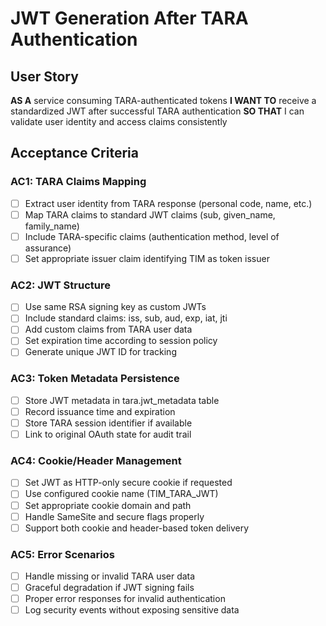 # JWT Generation After TARA Authentication

## User Story
**AS A** service consuming TARA-authenticated tokens
**I WANT TO** receive a standardized JWT after successful TARA authentication
**SO THAT** I can validate user identity and access claims consistently

## Acceptance Criteria

### AC1: TARA Claims Mapping
- [ ] Extract user identity from TARA response (personal code, name, etc.)
- [ ] Map TARA claims to standard JWT claims (sub, given_name, family_name)
- [ ] Include TARA-specific claims (authentication method, level of assurance)
- [ ] Set appropriate issuer claim identifying TIM as token issuer

### AC2: JWT Structure
- [ ] Use same RSA signing key as custom JWTs
- [ ] Include standard claims: iss, sub, aud, exp, iat, jti
- [ ] Add custom claims from TARA user data
- [ ] Set expiration time according to session policy
- [ ] Generate unique JWT ID for tracking

### AC3: Token Metadata Persistence
- [ ] Store JWT metadata in tara.jwt_metadata table
- [ ] Record issuance time and expiration
- [ ] Store TARA session identifier if available
- [ ] Link to original OAuth state for audit trail

### AC4: Cookie/Header Management
- [ ] Set JWT as HTTP-only secure cookie if requested
- [ ] Use configured cookie name (TIM_TARA_JWT)
- [ ] Set appropriate cookie domain and path
- [ ] Handle SameSite and secure flags properly
- [ ] Support both cookie and header-based token delivery

### AC5: Error Scenarios
- [ ] Handle missing or invalid TARA user data
- [ ] Graceful degradation if JWT signing fails
- [ ] Proper error responses for invalid authentication
- [ ] Log security events without exposing sensitive data